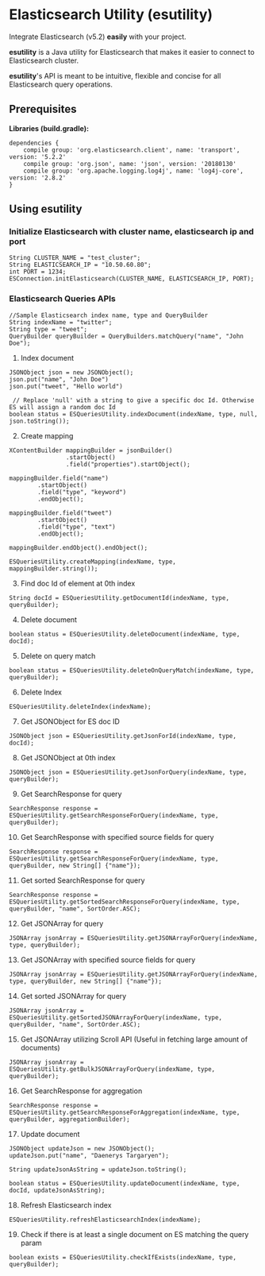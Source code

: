 # Elasticsearch Utility (esutility)
Integrate Elasticsearch (v5.2) **easily** with your project.

**esutility** is a Java utility for Elasticsearch that makes it easier to connect to Elasticsearch cluster.

**esutility**'s API is meant to be intuitive, flexible and concise for all Elasticsearch query operations.


## Prerequisites
**Libraries (build.gradle):**
```
dependencies {
    compile group: 'org.elasticsearch.client', name: 'transport', version: '5.2.2'
    compile group: 'org.json', name: 'json', version: '20180130'
    compile group: 'org.apache.logging.log4j', name: 'log4j-core', version: '2.8.2'
}
```

## Using esutility
### Initialize Elasticsearch with cluster name, elasticsearch ip and port
```
String CLUSTER_NAME = "test_cluster";
String ELASTICSEARCH_IP = "10.50.60.80";
int PORT = 1234;
ESConnection.initElasticsearch(CLUSTER_NAME, ELASTICSEARCH_IP, PORT);
```

### Elasticsearch Queries APIs
```
//Sample Elasticsearch index name, type and QueryBuilder
String indexName = "twitter";
String type = "tweet";
QueryBuilder queryBuilder = QueryBuilders.matchQuery("name", "John Doe");
```
1. Index document
```  
JSONObject json = new JSONObject();
json.put("name", "John Doe")
json.put("tweet", "Hello world")

 // Replace 'null' with a string to give a specific doc Id. Otherwise ES will assign a random doc Id
boolean status = ESQueriesUtility.indexDocument(indexName, type, null, json.toString());
```

2. Create mapping
```
XContentBuilder mappingBuilder = jsonBuilder()
                .startObject()
                .field("properties").startObject();

mappingBuilder.field("name")
        .startObject()
        .field("type", "keyword")
        .endObject();

mappingBuilder.field("tweet")
        .startObject()
        .field("type", "text")
        .endObject();

mappingBuilder.endObject().endObject();

ESQueriesUtility.createMapping(indexName, type, mappingBuilder.string());
```

3. Find doc Id of element at 0th index
```
String docId = ESQueriesUtility.getDocumentId(indexName, type, queryBuilder);
```

4. Delete document
```
boolean status = ESQueriesUtility.deleteDocument(indexName, type, docId);
```

5. Delete on query match
```
boolean status = ESQueriesUtility.deleteOnQueryMatch(indexName, type, queryBuilder);
```

6. Delete Index
```
ESQueriesUtility.deleteIndex(indexName);
```

7. Get JSONObject for ES doc ID
```
JSONObject json = ESQueriesUtility.getJsonForId(indexName, type, docId);
```

8. Get JSONObject at 0th index
```
JSONObject json = ESQueriesUtility.getJsonForQuery(indexName, type, queryBuilder);
```

9. Get SearchResponse for query
```
SearchResponse response = ESQueriesUtility.getSearchResponseForQuery(indexName, type, queryBuilder);
```

10. Get SearchResponse with specified source fields for query
```
SearchResponse response = ESQueriesUtility.getSearchResponseForQuery(indexName, type, queryBuilder, new String[] {"name"});
```

11. Get sorted SearchResponse for query
```
SearchResponse response = ESQueriesUtility.getSortedSearchResponseForQuery(indexName, type, queryBuilder, "name", SortOrder.ASC);
```

12. Get JSONArray for query
```
JSONArray jsonArray = ESQueriesUtility.getJSONArrayForQuery(indexName, type, queryBuilder);
```

13. Get JSONArray with specified source fields for query
```
JSONArray jsonArray = ESQueriesUtility.getJSONArrayForQuery(indexName, type, queryBuilder, new String[] {"name"});
```

14. Get sorted JSONArray for query
```
JSONArray jsonArray = ESQueriesUtility.getSortedJSONArrayForQuery(indexName, type, queryBuilder, "name", SortOrder.ASC);
```

15. Get JSONArray utilizing Scroll API (Useful in fetching large amount of documents)
```
JSONArray jsonArray = ESQueriesUtility.getBulkJSONArrayForQuery(indexName, type, queryBuilder);
```

16. Get SearchResponse for aggregation
```
SearchResponse response = ESQueriesUtility.getSearchResponseForAggregation(indexName, type, queryBuilder, aggregationBuilder);
```

17. Update document
```
JSONObject updateJson = new JSONObject();
updateJson.put("name", "Daenerys Targaryen");

String updateJsonAsString = updateJson.toString();

boolean status = ESQueriesUtility.updateDocument(indexName, type, docId, updateJsonAsString);
```

18. Refresh Elasticsearch index
```
ESQueriesUtility.refreshElasticsearchIndex(indexName);
```

19. Check if there is at least a single document on ES matching the query param
```
boolean exists = ESQueriesUtility.checkIfExists(indexName, type, queryBuilder);
```